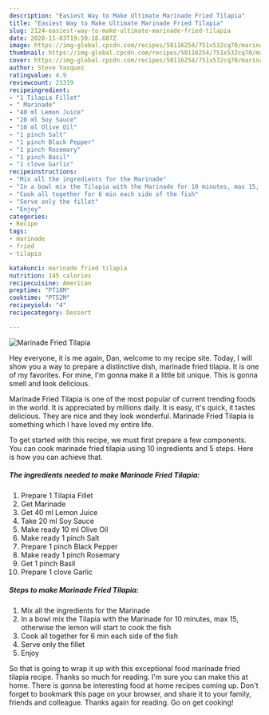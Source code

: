 ```yaml
---
description: "Easiest Way to Make Ultimate Marinade Fried Tilapia"
title: "Easiest Way to Make Ultimate Marinade Fried Tilapia"
slug: 2124-easiest-way-to-make-ultimate-marinade-fried-tilapia
date: 2020-11-03T19:59:18.687Z
image: https://img-global.cpcdn.com/recipes/50116254/751x532cq70/marinade-fried-tilapia-recipe-main-photo.jpg
thumbnail: https://img-global.cpcdn.com/recipes/50116254/751x532cq70/marinade-fried-tilapia-recipe-main-photo.jpg
cover: https://img-global.cpcdn.com/recipes/50116254/751x532cq70/marinade-fried-tilapia-recipe-main-photo.jpg
author: Steve Vasquez
ratingvalue: 4.9
reviewcount: 23319
recipeingredient:
- "1 Tilapia Fillet"
- " Marinade"
- "40 ml Lemon Juice"
- "20 ml Soy Sauce"
- "10 ml Olive Oil"
- "1 pinch Salt"
- "1 pinch Black Pepper"
- "1 pinch Rosemary"
- "1 pinch Basil"
- "1 clove Garlic"
recipeinstructions:
- "Mix all the ingredients for the Marinade"
- "In a bowl mix the Tilapia with the Marinade for 10 minutes, max 15, otherwise the lemon will start to cook the fish"
- "Cook all together for 6 min each side of the fish"
- "Serve only the fillet"
- "Enjoy"
categories:
- Recipe
tags:
- marinade
- fried
- tilapia

katakunci: marinade fried tilapia 
nutrition: 145 calories
recipecuisine: American
preptime: "PT18M"
cooktime: "PT52M"
recipeyield: "4"
recipecategory: Dessert

---
```



![Marinade Fried Tilapia](https://img-global.cpcdn.com/recipes/50116254/751x532cq70/marinade-fried-tilapia-recipe-main-photo.jpg)

Hey everyone, it is me again, Dan, welcome to my recipe site. Today, I will show you a way to prepare a distinctive dish, marinade fried tilapia. It is one of my favorites. For mine, I'm gonna make it a little bit unique. This is gonna smell and look delicious.



Marinade Fried Tilapia is one of the most popular of current trending foods in the world. It is appreciated by millions daily. It is easy, it's quick, it tastes delicious. They are nice and they look wonderful. Marinade Fried Tilapia is something which I have loved my entire life.


To get started with this recipe, we must first prepare a few components. You can cook marinade fried tilapia using 10 ingredients and 5 steps. Here is how you can achieve that.

<!--inarticleads1-->

##### The ingredients needed to make Marinade Fried Tilapia:

1. Prepare 1 Tilapia Fillet
1. Get  Marinade
1. Get 40 ml Lemon Juice
1. Take 20 ml Soy Sauce
1. Make ready 10 ml Olive Oil
1. Make ready 1 pinch Salt
1. Prepare 1 pinch Black Pepper
1. Make ready 1 pinch Rosemary
1. Get 1 pinch Basil
1. Prepare 1 clove Garlic




<!--inarticleads2-->

##### Steps to make Marinade Fried Tilapia:

1. Mix all the ingredients for the Marinade
1. In a bowl mix the Tilapia with the Marinade for 10 minutes, max 15, otherwise the lemon will start to cook the fish
1. Cook all together for 6 min each side of the fish
1. Serve only the fillet
1. Enjoy




So that is going to wrap it up with this exceptional food marinade fried tilapia recipe. Thanks so much for reading. I'm sure you can make this at home. There is gonna be interesting food at home recipes coming up. Don't forget to bookmark this page on your browser, and share it to your family, friends and colleague. Thanks again for reading. Go on get cooking!
